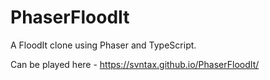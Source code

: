 # PhaserFloodIt

A FloodIt clone using Phaser and TypeScript.

Can be played here - https://svntax.github.io/PhaserFloodIt/
